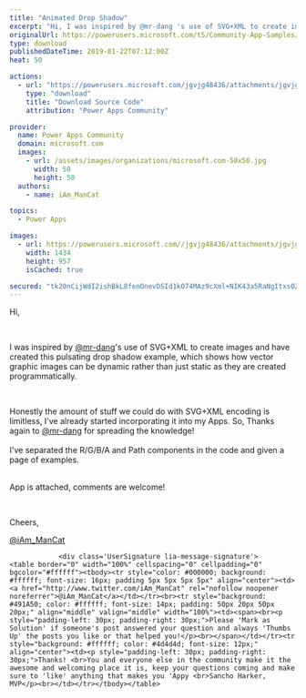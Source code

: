 ```yaml
---
title: "Animated Drop Shadow"
excerpt: "Hi, I was inspired by @mr-dang 's use of SVG+XML to create images and have created this pulsating drop shadow example, which shows how vector graphic"
originalUrl: https://powerusers.microsoft.com/t5/Community-App-Samples/Animated-Drop-Shadow/td-p/208121
type: download
publishedDateTime: 2019-01-22T07:12:00Z
heat: 50

actions:
  - url: "https://powerusers.microsoft.com/jgvjg48436/attachments/jgvjg48436/AppFeedbackGallery/81/2/Animated%20Drop%20Shadow.msapp"
    type: "download"
    title: "Download Source Code"
    attribution: "Power Apps Community"

provider:
  name: Power Apps Community
  domain: microsoft.com
  images:
    - url: /assets/images/organizations/microsoft.com-50x50.jpg
      width: 50
      height: 50
  authors:
    - name: iAm_ManCat

topics:
  - Power Apps

images:
  - url: https://powerusers.microsoft.com//jgvjg48436/attachments/jgvjg48436/AppFeedbackGallery/81/1/App%20Icon.png
    width: 1434
    height: 957
    isCached: true

secured: "tk20nCijWdI2ishBkL8fenOnevDSId1kO74MAz9cXml+NIK43a5RaNgItxsOZ3INd1JvPIHMCQhpNHvXP9xH6MkYBhybHbUmwdilu2nGiX/zuRvyLAjWbOpi7qP2oMZh74vw0njsq52DEAE0yEK8VkTWQ7VA8LNl2uF39I1SaZpHwkuEAihz6iQT9Ws5c/PkiuwsHPBmTj9kFwvSkGuZE+vrDmiZq6QDiMU7mWfa1aCFNgFlJUtoPRr+MMo+/MDjYGLg4C9Y2DWvQx73C4jkl/whkIGtl0wGjClhemjK5V//poJbEtRI7CeHWFO0dIrVIAUbLDKm1j2c/hl2Fqex5TP3cxO1grp7joj/uvj+LJsZgGJIOsriWnXpg37wE3TugZEZ8ww7M9QfLsSZHSSivalm9zXToUhjZlnF8T84iX+SGEHtzXN+9smxa6QFqrPo;Oe7EZzJQk5zLp5WnWW6xUg=="
---
```

<p>Hi,</p><p>&nbsp;</p><p>I was inspired by&nbsp;<a href="https://powerusers.microsoft.com/t5/user/viewprofilepage/user-id/156" target="_blank">@mr-dang</a>'s use of SVG+XML to create images and have created this pulsating drop shadow example, which shows how vector graphic images can be dynamic rather than just static as they are created programmatically.</p><p>&nbsp;</p><p>Honestly the amount of stuff we could do with SVG+XML encoding is limitless, I've already started incorporating it into my Apps. So, Thanks again to&nbsp;<a href="https://powerusers.microsoft.com/t5/user/viewprofilepage/user-id/156" target="_blank">@mr-dang</a>&nbsp;for spreading the knowledge!<br><br>I've separated the R/G/B/A and Path components in the code and given a page of examples.</p><p>&nbsp;<br>App is attached, comments are welcome!</p><p>&nbsp;</p><p>Cheers,</p><p><a href="https://powerusers.microsoft.com/t5/user/viewprofilepage/user-id/41520" target="_blank">@iAm_ManCat</a></p>
					
				
			
			
				<div class='UserSignature lia-message-signature'>
	<table border="0" width="100%" cellspacing="0" cellpadding="0" bgcolor="#ffffff"><tbody><tr style="color: #000000; background: #ffffff; font-size: 16px; padding 5px 5px 5px 5px" align="center"><td><a href="http://www.twitter.com/iAm_ManCat" rel="nofollow noopener noreferrer">@iAm_ManCat</a></td></tr><br><tr style="background: #491A50; color: #ffffff; font-size: 14px; padding: 50px 20px 50px 20px;" align="middle" valign="middle" width="100%"><td><span><br><p style="padding-left: 30px; padding-right: 30px;">Please 'Mark as Solution' if someone's post answered your question and always 'Thumbs Up' the posts you like or that helped you!</p><br></span></td></tr><tr style="background: #ffffff; color: #4d4d4d; font-size: 12px;" align="center"><td><p style="padding-left: 30px; padding-right: 30px;">Thanks! <br>You and everyone else in the community make it the awesome and welcoming place it is, keep your questions coming and make sure to 'like' anything that makes you 'Appy <br>Sancho Harker, MVP</p><br></td></tr></tbody></table>
</div>

